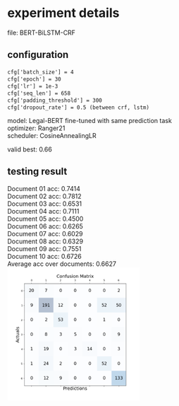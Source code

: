 # experiment details
file: BERT-BiLSTM-CRF

## configuration
```
cfg['batch_size'] = 4  
cfg['epoch'] = 30  
cfg['lr'] = 1e-3  
cfg['seq_len'] = 658  
cfg['padding_threshold'] = 300  
cfg['dropout_rate'] = 0.5 (between crf, lstm)  
```
model: Legal-BERT fine-tuned with same prediction task  
optimizer: Ranger21  
scheduler: CosineAnnealingLR  

valid best: 0.66  

## testing result

Document 01 acc: 0.7414  
Document 02 acc: 0.7812  
Document 03 acc: 0.6531  
Document 04 acc: 0.7111  
Document 05 acc: 0.4500  
Document 06 acc: 0.6265  
Document 07 acc: 0.6029  
Document 08 acc: 0.6329  
Document 09 acc: 0.7551  
Document 10 acc: 0.6726  
Average acc over documents: 0.6627  
 <img src="./confusion_matrix.png" width = "300" height = "300" alt="图片名称" align=center />